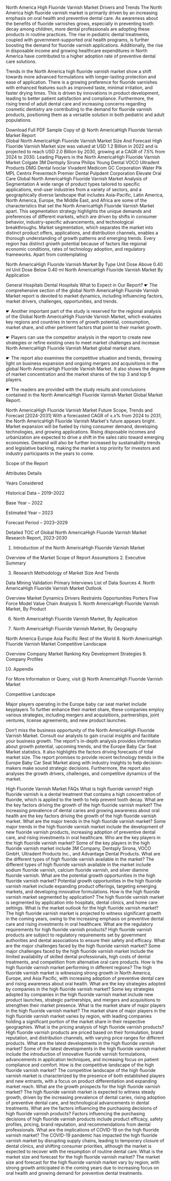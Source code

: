 North America High Fluoride Varnish Market Drivers and Trends
The North America high fluoride varnish market is primarily driven by an increasing emphasis on oral health and preventive dental care. As awareness about the benefits of fluoride varnishes grows, especially in preventing tooth decay among children, more dental professionals are adopting these products in routine practices. The rise in pediatric dental treatments, coupled with government-supported oral health programs, is further boosting the demand for fluoride varnish applications. Additionally, the rise in disposable income and growing healthcare expenditures in North America have contributed to a higher adoption rate of preventive dental care solutions.

Trends in the North America high fluoride varnish market show a shift towards more advanced formulations with longer-lasting protection and ease of application. There is a growing preference for fluoride varnishes with enhanced features such as improved taste, minimal irritation, and faster drying times. This is driven by innovations in product development, leading to better patient satisfaction and compliance. Furthermore, the rising trend of adult dental care and increasing concerns regarding cosmetic dentistry are contributing to the demand for fluoride varnish products, positioning them as a versatile solution in both pediatric and adult populations.

Download Full PDF Sample Copy of @ North AmericaHigh Fluoride Varnish Market Report  
Global North AmericaHigh Fluoride Varnish Market Size And Forecast
High Fluoride Varnish Market size was valued at USD 1.2 Billion in 2022 and is projected to reach USD 2.0 Billion by 2030, growing at a CAGR of 7.5% from 2024 to 2030.
Leading Players in the North AmericaHigh Fluoride Varnish Market
Colgate
3M
Dentsply Sirona
Philips
Young Dental
VOCO
Ultradent Products
DMG Dental
Ivoclar Vivadent
Medicom
GC Corporation
Water Pik
MPL
Centrix
Preventech
Premier Dental
Pulpdent Corporation
Elevate Oral Care
Global North AmericaHigh Fluoride Varnish Market Analysis of Segmentation
A wide range of product types tailored to specific applications, end-user industries from a variety of sectors, and a geographically diverse landscape that includes Asia-Pacific, Latin America, North America, Europe, the Middle East, and Africa are some of the characteristics that set the North AmericaHigh Fluoride Varnish Market apart. This segmentation strategy highlights the unique demands and preferences of different markets, which are driven by shifts in consumer behavior, industry-specific advancements, and technological breakthroughs. Market segmentation, which separates the market into distinct product offers, applications, and distribution channels, enables a thorough understanding of growth patterns and emerging trends. Every region has distinct growth potential because of factors like regional economic conditions, rates of technology adoption, and regulatory frameworks. Apart from contemplating

North AmericaHigh Fluoride Varnish Market By Type
Unit Dose Above 0.40 ml
Unit Dose Below 0.40 ml
North AmericaHigh Fluoride Varnish Market By Application

General Hospitals
Dental Hospitals
What to Expect in Our Report?
☛ The comprehensive section of the global North AmericaHigh Fluoride Varnish Market report is devoted to market dynamics, including influencing factors, market drivers, challenges, opportunities, and trends.

☛ Another important part of the study is reserved for the regional analysis of the Global North AmericaHigh Fluoride Varnish Market, which evaluates key regions and countries in terms of growth potential, consumption, market share, and other pertinent factors that point to their market growth.

☛ Players can use the competitor analysis in the report to create new strategies or refine existing ones to meet market challenges and increase North AmericaHigh Fluoride Varnish Market global market share.

☛ The report also examines the competitive situation and trends, throwing light on business expansion and ongoing mergers and acquisitions in the global North AmericaHigh Fluoride Varnish Market. It also shows the degree of market concentration and the market shares of the top 3 and top 5 players.

☛ The readers are provided with the study results and conclusions contained in the North AmericaHigh Fluoride Varnish Market Global Market Report.

North AmericaHigh Fluoride Varnish Market Future Scope, Trends and Forecast [2024-2031]
With a forecasted CAGR of x.x% from 2024 to 2031, the North AmericaHigh Fluoride Varnish Market's future appears bright. Market expansion will be fueled by rising consumer demand, developing technologies, and growing applications. Rising disposable incomes and urbanization are expected to drive a shift in the sales ratio toward emerging economies. Demand will also be further increased by sustainability trends and legislative backing, making the market a top priority for investors and industry participants in the years to come.

Scope of the Report

Attributes Details

Years Considered

Historical Data – 2019–2022

Base Year – 2022

Estimated Year – 2023

Forecast Period – 2023–2029

Detailed TOC of Global North AmericaHigh Fluoride Varnish Market Research Report, 2023-2030
1. Introduction of the North AmericaHigh Fluoride Varnish Market

Overview of the Market
Scope of Report
Assumptions
2. Executive Summary

3. Research Methodology of Market Size And Trends

Data Mining
Validation
Primary Interviews
List of Data Sources
4. North AmericaHigh Fluoride Varnish Market Outlook

Overview
Market Dynamics
Drivers
Restraints
Opportunities
Porters Five Force Model
Value Chain Analysis
5. North AmericaHigh Fluoride Varnish Market, By Product

6. North AmericaHigh Fluoride Varnish Market, By Application

7. North AmericaHigh Fluoride Varnish Market, By Geography

North America
Europe
Asia Pacific
Rest of the World
8. North AmericaHigh Fluoride Varnish Market Competitive Landscape

Overview
Company Market Ranking
Key Development Strategies
9. Company Profiles

10. Appendix

For More Information or Query, visit @ North AmericaHigh Fluoride Varnish Market

Competitive Landscape

Major players operating in the Europe baby car seat market include keyplayers To further enhance their market share, these companies employ various strategies, including mergers and acquisitions, partnerships, joint ventures, license agreements, and new product launches.

Don’t miss the business opportunity of the North AmericaHigh Fluoride Varnish Market. Consult our analysts to gain crucial insights and facilitate your business growth.
The report's in-depth analysis provides information about growth potential, upcoming trends, and the Europe Baby Car Seat Market statistics. It also highlights the factors driving forecasts of total market size. The report promises to provide recent technology trends in the Europe Baby Car Seat Market along with industry insights to help decision-makers make sound strategic decisions. Furthermore, the report also analyses the growth drivers, challenges, and competitive dynamics of the market.

High Fluoride Varnish Market FAQs
What is high fluoride varnish?
High fluoride varnish is a dental treatment that contains a high concentration of fluoride, which is applied to the teeth to help prevent tooth decay.
What are the key factors driving the growth of the high fluoride varnish market?
The increasing prevalence of dental caries and growing awareness about oral health are the key factors driving the growth of the high fluoride varnish market.
What are the major trends in the high fluoride varnish market?
Some major trends in the high fluoride varnish market include the development of new fluoride varnish products, increasing adoption of preventive dental care, and rising investments in oral healthcare.
Who are the key players in the high fluoride varnish market?
Some of the key players in the high fluoride varnish market include 3M Company, Dentsply Sirona, VOCO GmbH, Ultradent Products Inc., and Advantage Dental Products.
What are the different types of high fluoride varnish available in the market?
The different types of high fluoride varnish available in the market include sodium fluoride varnish, calcium fluoride varnish, and silver diamine fluoride varnish.
What are the potential growth opportunities in the high fluoride varnish market?
Potential growth opportunities in the high fluoride varnish market include expanding product offerings, targeting emerging markets, and developing innovative formulations.
How is the high fluoride varnish market segmented by application?
The high fluoride varnish market is segmented by application into hospitals, dental clinics, and home care settings.
What is the market outlook for the high fluoride varnish market?
The high fluoride varnish market is projected to witness significant growth in the coming years, owing to the increasing emphasis on preventive dental care and rising investments in oral healthcare.
What are the regulatory requirements for high fluoride varnish products?
High fluoride varnish products are subject to regulatory requirements set by government authorities and dental associations to ensure their safety and efficacy.
What are the major challenges faced by the high fluoride varnish market?
Some major challenges faced by the high fluoride varnish market include the limited availability of skilled dental professionals, high costs of dental treatments, and competition from alternative oral care products.
How is the high fluoride varnish market performing in different regions?
The high fluoride varnish market is witnessing strong growth in North America, Europe, and Asia Pacific, with increasing adoption of preventive dental care and rising awareness about oral health.
What are the key strategies adopted by companies in the high fluoride varnish market?
Some key strategies adopted by companies in the high fluoride varnish market include new product launches, strategic partnerships, and mergers and acquisitions to strengthen their market presence.
What is the market share of major players in the high fluoride varnish market?
The market share of major players in the high fluoride varnish market varies by region, with leading companies holding a significant portion of the market share in their respective geographies.
What is the pricing analysis of high fluoride varnish products?
High fluoride varnish products are priced based on their formulation, brand reputation, and distribution channels, with varying price ranges for different products.
What are the latest developments in the high fluoride varnish market?
Some of the latest developments in the high fluoride varnish market include the introduction of innovative fluoride varnish formulations, advancements in application techniques, and increasing focus on patient compliance and comfort.
How is the competitive landscape of the high fluoride varnish market?
The competitive landscape of the high fluoride varnish market is characterized by the presence of both established players and new entrants, with a focus on product differentiation and expanding market reach.
What are the growth prospects for the high fluoride varnish market?
The high fluoride varnish market is expected to witness steady growth, driven by the increasing prevalence of dental caries, rising adoption of preventive dental care, and technological advancements in dental treatments.
What are the factors influencing the purchasing decisions of high fluoride varnish products?
Factors influencing the purchasing decisions of high fluoride varnish products include product efficacy, safety profiles, pricing, brand reputation, and recommendations from dental professionals.
What are the implications of COVID-19 on the high fluoride varnish market?
The COVID-19 pandemic has impacted the high fluoride varnish market by disrupting supply chains, leading to temporary closure of dental clinics, and shifting consumer priorities, although the market is expected to recover with the resumption of routine dental care.
What is the market size and forecast for the high fluoride varnish market?
The market size and forecast for the high fluoride varnish market vary by region, with strong growth anticipated in the coming years due to increasing focus on oral health and growing demand for preventive dental treatments.
